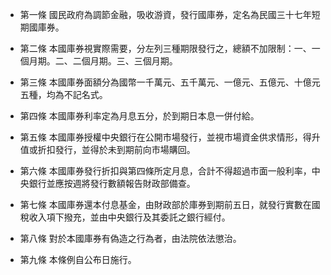 * 第一條 國民政府為調節金融，吸收游資，發行國庫券，定名為民國三十七年短期國庫券。

* 第二條 本國庫券視實際需要，分左列三種期限發行之，總額不加限制：一、一個月期。二、二個月期。三、三個月期。

* 第三條 本國庫券面額分為國幣一千萬元、五千萬元、一億元、五億元、十億元五種，均為不記名式。

* 第四條 本國庫券利率定為月息五分，於到期日本息一併付給。

* 第五條 本國庫券授權中央銀行在公開市場發行，並視市場資金供求情形，得升值或折扣發行，並得於未到期前向市場購回。

* 第六條 本國庫券發行折扣與第四條所定月息，合計不得超過市面一般利率，中央銀行並應按週將發行數額報告財政部備查。

* 第七條 本國庫券還本付息基金，由財政部於庫券到期前五日，就發行實數在國稅收入項下撥充，並由中央銀行及其委託之銀行經付。

* 第八條 對於本國庫券有偽造之行為者，由法院依法懲治。

* 第九條 本條例自公布日施行。

